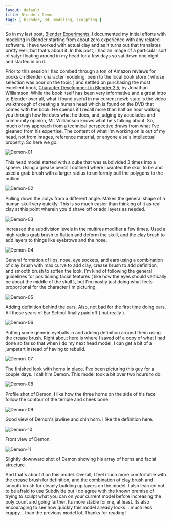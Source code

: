 ```yaml
---
layout: default
title: Blender: Demon
tags: [ blender, 3d, modeling, sculpting ]
---
```


So in my last post, [Blender Experiments], I documented my initial efforts with modeling in Blender starting from about zero experience with any related software. I have worked with actual clay and as it turns out that translates pretty well, but that's about it. In this post, I had an image of a particular sort of satyr floating around in my head for a few days so sat down one night and started in on it.

Prior to this session I had combed through a ton of Amazon reviews for books on Blender character modeling, been to the local book store ( whose selection was poor on the topic ) and settled on purchasing the most excellent book, [Character Development in Blender 2.5], by Jonathan Williamson. While the book itself has been very informative and a great intro to Blender over all, what I found useful in my current newb state is the video walkthrough of creating a human head which is found on the DVD that comes with the book. He spends if I recall more than half an hour walking you through how he does what he does, and judging by accolades and community opinion, Mr. Williamson knows what he's talking about. So, much of my approach from a technical perspective draws from what I've gleaned from his expertise. The content of what I'm working on is out of my head, not from images, reference material, or anyone else's intellectual property. So here we go:

![Demon-01](http://moonlitscript.com/attachments/blender/demon-01.png)

This head model started with a cube that was subdivided 3 times into a sphere. Using a grease pencil I outlined where I wanted the skull to be and used a grab brush with a larger radius to uniformly pull the polygons to the outline.

![Demon-02](http://moonlitscript.com/attachments/blender/demon-02.png)

Pulling down the polys from a different angle. Makes the general shape of a human skull very quickly. This is so much easier than thinking of it as real clay at this point wherein you'd shave off or add layers as needed. 

![Demon-03](http://moonlitscript.com/attachments/blender/demon-03.png)

Increased the subdivision levels in the multires modifier a few times. Used a high radius grab brush to flatten and deform the skull, and the clay brush to add layers to things like eyebrows and the nose.

![Demon-04](http://moonlitscript.com/attachments/blender/demon-04.png)

General formation of lips, nose, eye sockets, and ears using a combination of clay brush with max curve to add clay, crease brush to add definition, and smooth brush to soften the look. I'm kind of following the general guidelines for positioning facial features ( like how the eyes should vertically be about the middle of the skull ), but I'm mostly just doing what feels proportional for the character I'm picturing.

![Demon-05](http://moonlitscript.com/attachments/blender/demon-05.png)

Adding definition behind the ears. Also, not bad for the first time doing ears. All those years of Ear School finally paid off ( not really ).

![Demon-06](http://moonlitscript.com/attachments/blender/demon-06.png)

Putting some generic eyeballs in and adding definition around them using the crease brush. Right about here is where I saved off a copy of what I had done so far so that when I do my next head model, I can get a bit of a jumpstart instead of having to rebuild.

![Demon-07](http://moonlitscript.com/attachments/blender/demon-07.png)

The finished look with horns in place. I've been picturing this guy for a couple days. I call him Demon. This model took a bit over two hours to do.

![Demon-08](http://moonlitscript.com/attachments/blender/demon-08.png)

Profile shot of Demon. I like how the three horns on the side of his face follow the contour of the temple and cheek bone.

![Demon-09](http://moonlitscript.com/attachments/blender/demon-09.png)

Good view of Demon's jawline and chin horn. I like the definition here.

![Demon-10](http://moonlitscript.com/attachments/blender/demon-10.png)

Front view of Demon.

![Demon-11](http://moonlitscript.com/attachments/blender/demon-11.png)

Slightly downward shot of Demon showing his array of horns and facial structure.

And that's about it on this model. Overall, I feel much more comfortable with the crease brush for definition, and the combination of clay brush and smooth brush for cleanly building up layers on the model. I also learned not to be afraid to use Subdivide but I do agree with the known premise of trying to sculpt what you can on your current model before increasing the poly count and going farther. Its more stable for me, at least. Its also encouraging to see how quickly this model already looks ...much less crappy... than the previous model lol. Thanks for reading!

[Blender Experiments]: http://moonlitscript.com/2013/01/20/blender-experiments/
[Blender]: http://www.blender.org/
[Character Development in Blender 2.5]: http://www.amazon.com/Character-Development-Blender-Jonathan-Williamson/dp/1435456254/ref=sr_1_1